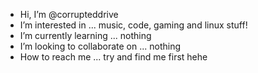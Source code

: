 - Hi, I’m @corrupteddrive
- I’m interested in ... music, code, gaming and linux stuff!
- I’m currently learning ... nothing
- I’m looking to collaborate on ... nothing
- How to reach me ... try and find me first hehe
